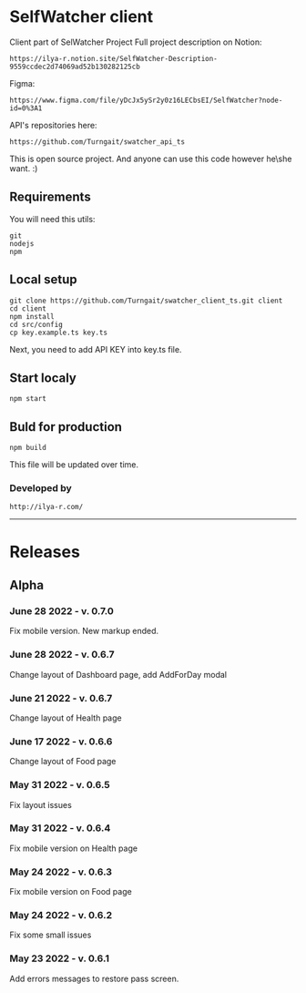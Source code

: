 # SelfWatcher client

Client part of SelWatcher Project
Full project description on Notion:
```
https://ilya-r.notion.site/SelfWatcher-Description-9559ccdec2d74069ad52b130282125cb
```

Figma:
```
https://www.figma.com/file/yDcJx5ySr2y0z16LECbsEI/SelfWatcher?node-id=0%3A1
```

API's repositories here:
```
https://github.com/Turngait/swatcher_api_ts
```
This is open source project. And anyone can use this code however he\she want. :)

## Requirements
You will need this utils:
```
git
nodejs
npm
```

## Local setup
```
git clone https://github.com/Turngait/swatcher_client_ts.git client
cd client
npm install
cd src/config
cp key.example.ts key.ts
```
Next, you need to add API KEY into key.ts file.

## Start localy
```
npm start
```

## Buld for production
```
npm build
```

This file will be updated over time.

### Developed by
```
http://ilya-r.com/
```


<hr/>

# Releases

## Alpha
### June 28 2022 - v. 0.7.0
Fix mobile version. New markup ended.

### June 28 2022 - v. 0.6.7
Change layout of Dashboard page, add AddForDay modal

### June 21 2022 - v. 0.6.7
Change layout of Health page

### June 17 2022 - v. 0.6.6
Change layout of Food page

### May 31 2022 - v. 0.6.5
Fix layout issues

### May 31 2022 - v. 0.6.4
Fix mobile version on Health page

### May 24 2022 - v. 0.6.3
Fix mobile version on Food page

### May 24 2022 - v. 0.6.2
Fix some small issues

### May 23 2022 - v. 0.6.1
Add errors messages to restore pass screen.